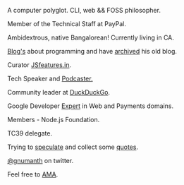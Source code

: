 
A computer polyglot. CLI, web && FOSS philosopher.

Member of the Technical Staff at PayPal.

Ambidextrous, native Bangalorean! Currently living in CA.

[Blog's](https://h3manth.com/new) about programming and have [archived](https://h3manth.com/old.html) his old blog.

Curator [JSfeatures.in](https://jsfeatures.in).

Tech Speaker and [Podcaster.](https://tc39er.us)

Community leader at [DuckDuckGo](https://duckduckgo.com).

Google Developer [Expert](https://developers.google.com/experts/people/hemanth-hm) in Web and Payments domains.

Members - Node.js Foundation.

TC39 delegate.

Trying to [speculate](https://h3manth.com/philosophy/) and collect some [quotes](https://h3manth.com/quotes/).

[@gnumanth](https://twitter.com/gnumanth) on twitter.

Feel free to [AMA](https://github.com/hemanth/ama/issues/new).
